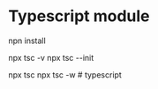 
# Typescript module

npn install

npx tsc -v
npx tsc --init

npx tsc
npx tsc -w
#   t y p e s c r i p t  
 